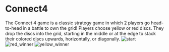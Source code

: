 # Connect4
The Connect 4 game is a classic strategy game in which 2 players go head-to-head in a battle to own the grid! Players choose yellow or red discs. They drop the discs into the grid, starting in the middle or at the edge to stack their colored discs upwards, horizontally, or diagonally.
![start](https://user-images.githubusercontent.com/108157316/220210248-59c6eb00-b236-4a94-ae94-a4156b2fab5e.JPG)
![red_winner](https://user-images.githubusercontent.com/108157316/220210254-a3da5106-6a17-4b41-a335-7305c4d1ac5b.JPG)
![yellow_winner](https://user-images.githubusercontent.com/108157316/220210258-2243f532-d664-4651-8e12-69153647aa5f.JPG)
